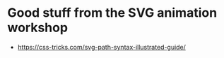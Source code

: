 # Good stuff from the SVG animation workshop

* https://css-tricks.com/svg-path-syntax-illustrated-guide/
